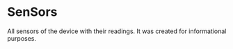 # SenSors
All sensors of the device with their readings. It was created for informational purposes.

